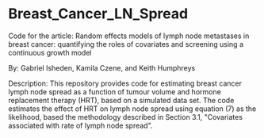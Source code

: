 # Breast_Cancer_LN_Spread
Code for the article:
Random effects models of lymph node metastases in breast cancer: quantifying the roles of covariates and screening using a continuous growth model

By: Gabriel Isheden, Kamila Czene, and Keith Humphreys

Description:
This repository provides code for estimating breast cancer lymph node spread as a function of tumour volume and hormone replacement therapy (HRT), based on a simulated data set. The code estimates the effect of HRT on lymph node spread using equation (7) as the likelihood, based the methodology described in Section 3.1, "Covariates associated with rate of lymph node spread". 
